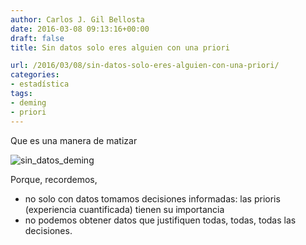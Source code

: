 ```yaml
---
author: Carlos J. Gil Bellosta
date: 2016-03-08 09:13:16+00:00
draft: false
title: Sin datos solo eres alguien con una priori

url: /2016/03/08/sin-datos-solo-eres-alguien-con-una-priori/
categories:
- estadística
tags:
- deming
- priori
---
```


Que es una manera de matizar

![sin_datos_deming](/wp-uploads/2016/03/sin_datos_deming.png)

Porque, recordemos,

* no solo con datos tomamos decisiones informadas: las prioris (experiencia cuantificada) tienen su importancia
* no podemos obtener datos que justifiquen todas, todas, todas las decisiones.